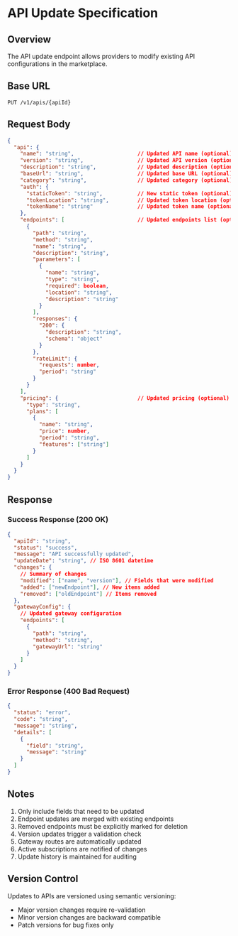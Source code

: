 # API Update Specification

## Overview

The API update endpoint allows providers to modify existing API configurations in the marketplace.

## Base URL

```
PUT /v1/apis/{apiId}
```

## Request Body

```json
{
  "api": {
    "name": "string",                    // Updated API name (optional)
    "version": "string",                 // Updated API version (optional)
    "description": "string",             // Updated description (optional)
    "baseUrl": "string",                 // Updated base URL (optional)
    "category": "string",                // Updated category (optional)
    "auth": {
      "staticToken": "string",           // New static token (optional)
      "tokenLocation": "string",         // Updated token location (optional)
      "tokenName": "string"              // Updated token name (optional)
    },
    "endpoints": [                       // Updated endpoints list (optional)
      {
        "path": "string",
        "method": "string",
        "name": "string",
        "description": "string",
        "parameters": [
          {
            "name": "string",
            "type": "string",
            "required": boolean,
            "location": "string",
            "description": "string"
          }
        ],
        "responses": {
          "200": {
            "description": "string",
            "schema": "object"
          }
        },
        "rateLimit": {
          "requests": number,
          "period": "string"
        }
      }
    ],
    "pricing": {                         // Updated pricing (optional)
      "type": "string",
      "plans": [
        {
          "name": "string",
          "price": number,
          "period": "string",
          "features": ["string"]
        }
      ]
    }
  }
}
```

## Response

### Success Response (200 OK)

```json
{
  "apiId": "string",
  "status": "success",
  "message": "API successfully updated",
  "updateDate": "string", // ISO 8601 datetime
  "changes": {
    // Summary of changes
    "modified": ["name", "version"], // Fields that were modified
    "added": ["newEndpoint"], // New items added
    "removed": ["oldEndpoint"] // Items removed
  },
  "gatewayConfig": {
    // Updated gateway configuration
    "endpoints": [
      {
        "path": "string",
        "method": "string",
        "gatewayUrl": "string"
      }
    ]
  }
}
```

### Error Response (400 Bad Request)

```json
{
  "status": "error",
  "code": "string",
  "message": "string",
  "details": [
    {
      "field": "string",
      "message": "string"
    }
  ]
}
```

## Notes

1. Only include fields that need to be updated
2. Endpoint updates are merged with existing endpoints
3. Removed endpoints must be explicitly marked for deletion
4. Version updates trigger a validation check
5. Gateway routes are automatically updated
6. Active subscriptions are notified of changes
7. Update history is maintained for auditing

## Version Control

Updates to APIs are versioned using semantic versioning:

- Major version changes require re-validation
- Minor version changes are backward compatible
- Patch versions for bug fixes only
